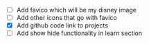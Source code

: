 - [ ] Add favico which will be my disney image
- [ ] Add other icons that go with favico
- [x] Add github code link to projects
- [ ] Add show hide functionality in learn section
